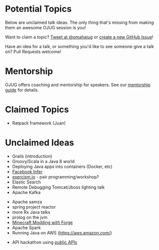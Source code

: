 # Potential Topics

Below are unclaimed talk ideas. The only thing that's missing from making them an awesome OJUG session is you!

Want to claim a topic?
[Tweet at @omahajug](https://twitter.com/omahajug) or [create a new GitHub Issue](https://github.com/OJUG/OJUG/issues/new)!

Have an idea for a talk, or something you'd like to see someone give a talk on? Pull Requests welcome!

# Mentorship

OJUG offers coaching and mentorship for speakers. See our [mentorship guide](speaker-mentorship.md) for details.

# Claimed Topics

* Ratpack framework (Juan)

# Unclaimed Ideas

* Grails (introduction)
* Groovy/Scala in a Java 8 world
* Deploying Java apps into containers (Docker, etc)
* [Facebook Infer](http://fbinfer.com/)
* [exercism.io](http://exercism.io/) - pair programming/workshop?
* Elastic Search
* Remote Debugging Tomcat/Jboss lighting talk
* Apache Kafka
- Apache samza
- spring project reactor
- more Rx Java talks
- prolog on the jvm
- [Minecraft Modding with Forge](http://shop.oreilly.com/product/0636920036562.do)
- Apache Spark
- Running Java on AWS (https://aws.amazon.com/)
* API hackathon using [public APIs](https://github.com/toddmotto/public-apis)
